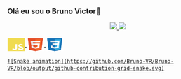 ### Olá eu sou o Bruno Victor👋

<!--
**Bruno-VR/BRUNO-VR** is a ✨ _special_ ✨ repository because its `README.md` (this file) appears on your GitHub profile.-->



<div align="center">
  <a href="https://github.com/BRUNO-VR">
  <img height="180em" src="https://github-readme-stats.vercel.app/api?username=BRUNO-VR&show_icons=true&theme=tokyonight&include_all_commits=true&count_private=true"/>
  <img height="180em" src="https://github-readme-stats.vercel.app/api/top-langs/?username=BRUNO-VR&layout=compact&langs_count=7&theme=tokyonight"/>
</div>
  <div style="display: inline_block"><br>
  <img align="center" alt="BR-Js" height="30" width="40" src="https://raw.githubusercontent.com/devicons/devicon/master/icons/javascript/javascript-plain.svg">
  <img align="center" alt="BR-HTML" height="30" width="40" src="https://raw.githubusercontent.com/devicons/devicon/master/icons/html5/html5-original.svg">
  <img align="center" alt="BR-CSS" height="30" width="40" src="https://raw.githubusercontent.com/devicons/devicon/master/icons/css3/css3-original.svg">
</div>
  
    ![Snake animation](https://github.com/Bruno-VR/Bruno-VR/blob/output/github-contribution-grid-snake.svg)
